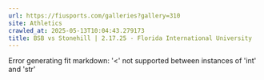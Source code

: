 ```yaml
---
url: https://fiusports.com/galleries?gallery=310
site: Athletics
crawled_at: 2025-05-13T10:04:43.279173
title: BSB vs Stonehill | 2.17.25 - Florida International University
---
```


Error generating fit markdown: '<' not supported between instances of 'int' and 'str'
